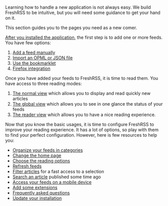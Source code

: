 Learning how to handle a new application is not always easy. We build FreshRSS to be intuitive, but you will need some guidance to get your hand on it.

This section guides you to the pages you need as a new comer.

[After you installed the application](01_Installation.md), the first step is to add one or more feeds. You have few options:

1. [Add a feed manually](04_Subscriptions.md#adding-a-feed)
2. [Import an OPML or JSON file](04_Subscriptions.md#import-and-export)
3. [Use the bookmarklet](04_Subscriptions.md#use-bookmarklet)
4. [Firefox integration](04_Subscriptions.md#firefox-subscription-service)

Once you have added your feeds to FreshRSS, it is time to read them. You have access to three reading modes:

1. [The normal view](03_Main_view.md#normal-view) which allows you to display and read quickly new articles
2. [The global view](03_Main_view.md#global-view) which allows you to see in one glance the status of your feeds
3. [The reader view](03_Main_view.md#reader-view) which allows you to have a nice reading experience.

Now that you know the basic usages, it is time to configure FreshRSS to improve your reading experience. It has a lot of options, so play with them to find your perfect configuration. However, here is few resources to help you:

* [Organize your feeds in categories](04_Subscriptions.md#feed-management)
* [Change the home page](05_Configuration.md#changing-the-view)
* [Choose the reading options](05_Configuration.md#reading-options)
* [Refresh feeds](03_Main_view.md#refreshing-feeds)
* [Filter articles](03_Main_view.md#filtering-articles) for a fast access to a selection
* [Search an article](03_Main_view.md#searching-articles) published some time ago
* [Access your feeds on a mobile device](06_Mobile_access.md)
* [Add some extensions](https://github.com/FreshRSS/Extensions)
* [Frequently asked questions](07_Frequently_Asked_Questions.md)
* [Update your installation](08_Updating.md)
